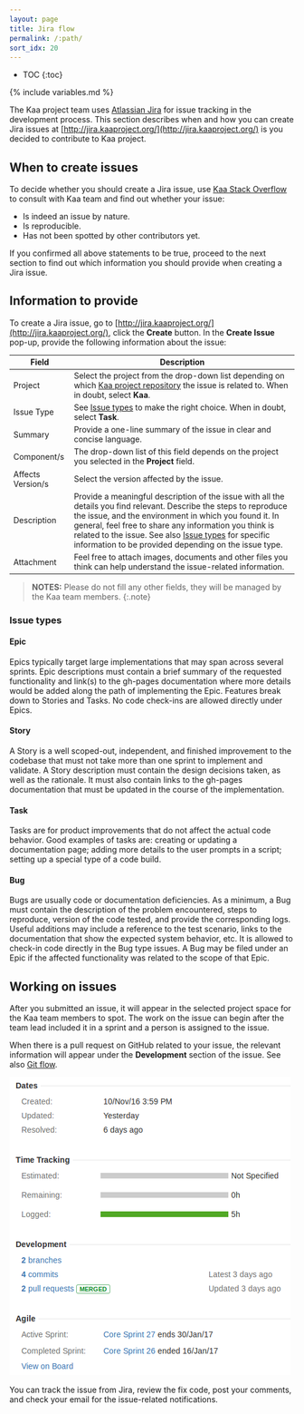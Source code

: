 ```yaml
---
layout: page
title: Jira flow
permalink: /:path/
sort_idx: 20
---
```


* TOC
{:toc}

{% include variables.md %}

The Kaa project team uses [Atlassian Jira](https://www.atlassian.com/software/jira) for issue tracking in the development process.
This section describes when and how you can create Jira issues at [http://jira.kaaproject.org/](http://jira.kaaproject.org/) is you decided to contribute to Kaa project.

## When to create issues

To decide whether you should create a Jira issue, use [Kaa Stack Overflow](http://stackoverflow.com/questions/tagged/kaa) to consult with Kaa team and find out whether your issue:

* Is indeed an issue by nature.
* Is reproducible.
* Has not been spotted by other contributors yet.

If you confirmed all above statements to be true, proceed to the next section to find out which information you should provide when creating a Jira issue.

## Information to provide

To create a Jira issue, go to [http://jira.kaaproject.org/](http://jira.kaaproject.org/), click the **Create** button.
In the **Create Issue** pop-up, provide the following information about the issue:

| Field | Description |
|-------|-------------|
| Project | Select the project from the drop-down list depending on which [Kaa project repository](https://github.com/kaaproject) the issue is related to. When in doubt, select **Kaa**. |
| Issue Type | See [Issue types](#issue-types) to make the right choice. When in doubt, select **Task**. |
| Summary | Provide a one-line summary of the issue in clear and concise language. |
| Component/s | The drop-down list of this field depends on the project you selected in the **Project** field. |
| Affects Version/s | Select the version affected by the issue. |
| Description | Provide a meaningful description of the issue with all the details you find relevant. Describe the steps to reproduce the issue, and the environment in which you found it. In general, feel free to share any information you think is related to the issue. See also [Issue types](#issue-types) for specific information to be provided depending on the issue type. |
| Attachment | Feel free to attach images, documents and other files you think can help understand the issue-related information. |

>**NOTES:** Please do not fill any other fields, they will be managed by the Kaa team members.
{:.note}

### Issue types

#### Epic

Epics typically target large implementations that may span across several sprints.
Epic descriptions must contain a brief summary of the requested functionality and link(s) to the gh-pages documentation where more details would be added along the path of implementing the Epic.
Features break down to Stories and Tasks.
No code check-ins are allowed directly under Epics.

#### Story

A Story is a well scoped-out, independent, and finished improvement to the codebase that must not take more than one sprint to implement and validate.
A Story description must contain the design decisions taken, as well as the rationale.
It must also contain links to the gh-pages documentation that must be updated in the course of the implementation.

#### Task

Tasks are for product improvements that do not affect the actual code behavior.
Good examples of tasks are: creating or updating a documentation page; adding more details to the user prompts in a script; setting up a special type of a code build.

#### Bug

Bugs are usually code or documentation deficiencies.
As a minimum, a Bug must contain the description of the problem encountered, steps to reproduce, version of the code tested, and provide the corresponding logs.
Useful additions may include a reference to the test scenario, links to the documentation that show the expected system behavior, etc.
It is allowed to check-in code directly in the Bug type issues.
A Bug may be filed under an Epic if the affected functionality was related to the scope of that Epic.

## Working on issues

After you submitted an issue, it will appear in the selected project space for the Kaa team members to spot.
The work on the issue can begin after the team lead included it in a sprint and a person is assigned to the issue.

When there is a pull request on GitHub related to your issue, the relevant information will appear under the **Development** section of the issue. See also [Git flow]({{root_url}}Customization-guide/How-to-contribute/Git-flow/).

![Development section](attach/development_section.png)

You can track the issue from Jira, review the fix code, post your comments, and check your email for the issue-related notifications.
